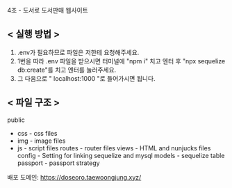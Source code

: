 4조 - 도서로
도서판매 웹사이트

## < 실행 방법 >
  
  1. .env가 필요하므로 파일은 저한테 요청해주세요.
  2. 1번을 따라 .env 파일을 받으시면 터미널에 "npm i" 치고 엔터 후 "npx sequelize db:create"를 치고 엔터를 눌러주세요.
  3. 그 다음으로 " localhost:1000 "로 들어가시면 됩니다. 

## < 파일 구조 >
public
  - css - css files
  - img - image files
  - js - script files
routes - router files
views - HTML and nunjucks files
config - Setting for linking sequelize and mysql
models - sequelize table
passport - passport strategy
 
배포 도메인: https://doseoro.taewoongjung.xyz/
 
 
 
 
 
 
